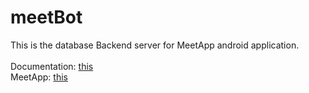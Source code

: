 # meetBot

This is the database Backend server for MeetApp android application.<br><br>
Documentation: [this](https://documenter.getpostman.com/view/9461413/SW7UaqPd?version=latest) <br>
MeetApp: [this](https://github.com/mjosephan2/MeetApp)
